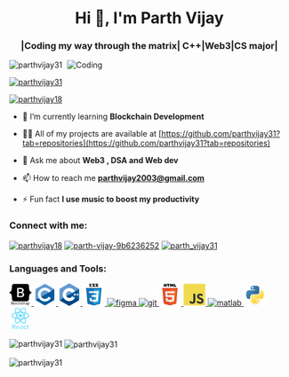 <h1 align="center">Hi 👋, I'm Parth Vijay</h1>
<h3 align="center">|Coding my way through the matrix| C++|Web3|CS major|</h3>
<img align="right" alt="Coding" width="400" src= "https://media2.giphy.com/media/v1.Y2lkPTc5MGI3NjExZHZia2Z1d3NqeHR5cWJheG1paTRmMmVxcDV3OWFwN3JmZHBleXU2aCZlcD12MV9pbnRlcm5hbF9naWZfYnlfaWQmY3Q9Zw/RbDKaczqWovIugyJmW/giphy.mp4">

<p align="left"> <img src="https://komarev.com/ghpvc/?username=parthvijay31&label=Profile%20views&color=0e75b6&style=flat" alt="parthvijay31" /> </p>

<p align="left"> <a href="https://github.com/ryo-ma/github-profile-trophy"><img src="https://github-profile-trophy.vercel.app/?username=parthvijay31" alt="parthvijay31" /></a> </p>

<p align="left"> <a href="https://twitter.com/parthvijay18" target="blank"><img src="https://img.shields.io/twitter/follow/parthvijay18?logo=twitter&style=for-the-badge" alt="parthvijay18" /></a> </p>

- 🌱 I’m currently learning **Blockchain Development**

- 👨‍💻 All of my projects are available at [https://github.com/parthvijay31?tab=repositories](https://github.com/parthvijay31?tab=repositories)

- 💬 Ask me about **Web3 , DSA and Web dev**

- 📫 How to reach me **parthvijay2003@gmail.com**

- ⚡ Fun fact **I use music to boost my productivity**

<h3 align="left">Connect with me:</h3>
<p align="left">
<a href="https://twitter.com/parthvijay18" target="blank"><img align="center" src="https://raw.githubusercontent.com/rahuldkjain/github-profile-readme-generator/master/src/images/icons/Social/twitter.svg" alt="parthvijay18" height="30" width="40" /></a>
<a href="https://linkedin.com/in/parth-vijay-9b6236252" target="blank"><img align="center" src="https://raw.githubusercontent.com/rahuldkjain/github-profile-readme-generator/master/src/images/icons/Social/linked-in-alt.svg" alt="parth-vijay-9b6236252" height="30" width="40" /></a>
<a href="https://www.leetcode.com/parth_vijay31" target="blank"><img align="center" src="https://raw.githubusercontent.com/rahuldkjain/github-profile-readme-generator/master/src/images/icons/Social/leet-code.svg" alt="parth_vijay31" height="30" width="40" /></a>
</p>

<h3 align="left">Languages and Tools:</h3>
<p align="left"> <a href="https://getbootstrap.com" target="_blank" rel="noreferrer"> <img src="https://raw.githubusercontent.com/devicons/devicon/master/icons/bootstrap/bootstrap-plain-wordmark.svg" alt="bootstrap" width="40" height="40"/> </a> <a href="https://www.cprogramming.com/" target="_blank" rel="noreferrer"> <img src="https://raw.githubusercontent.com/devicons/devicon/master/icons/c/c-original.svg" alt="c" width="40" height="40"/> </a> <a href="https://www.w3schools.com/cpp/" target="_blank" rel="noreferrer"> <img src="https://raw.githubusercontent.com/devicons/devicon/master/icons/cplusplus/cplusplus-original.svg" alt="cplusplus" width="40" height="40"/> </a> <a href="https://www.w3schools.com/css/" target="_blank" rel="noreferrer"> <img src="https://raw.githubusercontent.com/devicons/devicon/master/icons/css3/css3-original-wordmark.svg" alt="css3" width="40" height="40"/> </a> <a href="https://www.figma.com/" target="_blank" rel="noreferrer"> <img src="https://www.vectorlogo.zone/logos/figma/figma-icon.svg" alt="figma" width="40" height="40"/> </a> <a href="https://git-scm.com/" target="_blank" rel="noreferrer"> <img src="https://www.vectorlogo.zone/logos/git-scm/git-scm-icon.svg" alt="git" width="40" height="40"/> </a> <a href="https://www.w3.org/html/" target="_blank" rel="noreferrer"> <img src="https://raw.githubusercontent.com/devicons/devicon/master/icons/html5/html5-original-wordmark.svg" alt="html5" width="40" height="40"/> </a> <a href="https://developer.mozilla.org/en-US/docs/Web/JavaScript" target="_blank" rel="noreferrer"> <img src="https://raw.githubusercontent.com/devicons/devicon/master/icons/javascript/javascript-original.svg" alt="javascript" width="40" height="40"/> </a> <a href="https://www.mathworks.com/" target="_blank" rel="noreferrer"> <img src="https://upload.wikimedia.org/wikipedia/commons/2/21/Matlab_Logo.png" alt="matlab" width="40" height="40"/> </a> <a href="https://www.python.org" target="_blank" rel="noreferrer"> <img src="https://raw.githubusercontent.com/devicons/devicon/master/icons/python/python-original.svg" alt="python" width="40" height="40"/> </a> <a href="https://reactjs.org/" target="_blank" rel="noreferrer"> <img src="https://raw.githubusercontent.com/devicons/devicon/master/icons/react/react-original-wordmark.svg" alt="react" width="40" height="40"/> </a> </p>

<p><img align="left" src="https://github-readme-stats.vercel.app/api/top-langs?username=parthvijay31&show_icons=true&locale=en&layout=compact" alt="parthvijay31" /></p>

<p>&nbsp;<img align="center" src="https://github-readme-stats.vercel.app/api?username=parthvijay31&show_icons=true&locale=en" alt="parthvijay31" /></p>

<p><img align="center" src="https://github-readme-streak-stats.herokuapp.com/?user=parthvijay31&" alt="parthvijay31" /></p>
